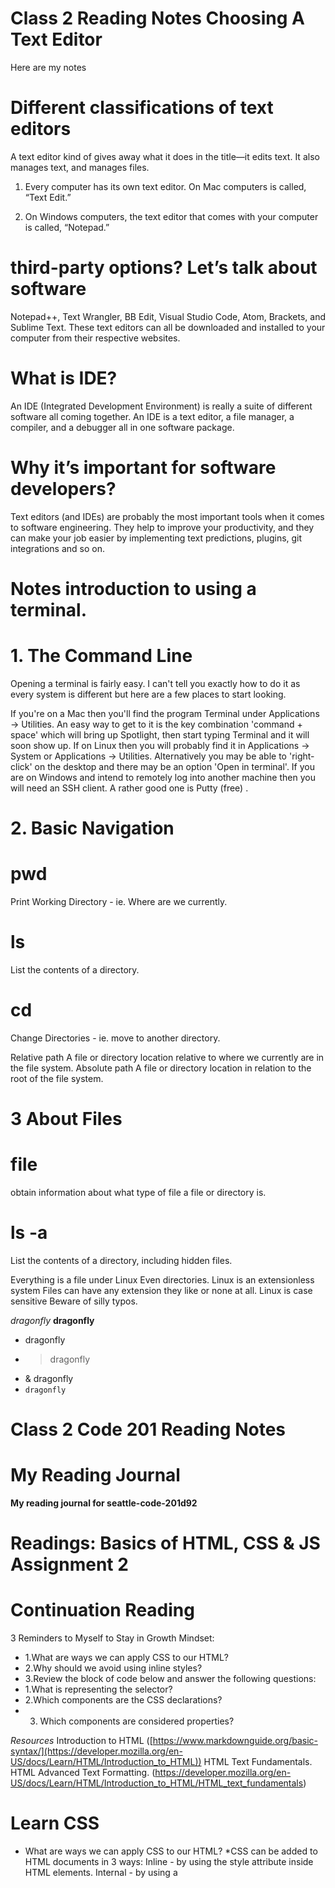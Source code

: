 # Class 2 Reading Notes Choosing A Text Editor

Here are my notes

# Different classifications of text editors

A text editor kind of gives away what it does in the title—it edits text.
It also manages text, and manages files.

1. Every computer has its own text editor. On Mac computers is called, “Text Edit.” 

2. On Windows computers, the text editor that comes with
   your computer is called, “Notepad.”
   
 # third-party options? Let’s talk about software
 
Notepad++, Text Wrangler, BB Edit, Visual Studio Code, Atom,
Brackets, and Sublime Text. These text editors can all be downloaded
and installed to your computer from their respective websites.

# What is IDE?

An IDE (Integrated Development Environment) is really a suite of
different software all coming together. An IDE is a text editor, a file
manager, a compiler, and a debugger all in one software package.

# Why it’s important for software developers?

Text editors (and IDEs) are probably the most important tools when it comes to software engineering. They help to improve your productivity, and they can make your job easier by implementing text predictions, plugins, git integrations and so on.

# Notes introduction to using a terminal. 

# 1. The Command Line

Opening a terminal is fairly easy. I can't tell you exactly how to do it as every system is different but here are a few places to start looking.

If you're on a Mac then you'll find the program Terminal under Applications -> Utilities. An easy way to get to it is the key combination 'command + space' which will bring up Spotlight, then start typing Terminal and it will soon show up.
If on Linux then you will probably find it in Applications -> System or Applications -> Utilities. Alternatively you may be able to 'right-click' on the desktop and there may be an option 'Open in terminal'.
If you are on Windows and intend to remotely log into another machine then you will need an SSH client. A rather good one is Putty (free) .


# 2. Basic Navigation

# pwd
Print Working Directory - ie. Where are we currently.
# ls
List the contents of a directory.
# cd
Change Directories - ie. move to another directory.

Relative path
A file or directory location relative to where we currently are in the file system.
Absolute path
A file or directory location in relation to the root of the file system.

# 3 About Files

# file
obtain information about what type of file a file or directory is.
# ls -a
List the contents of a directory, including hidden files.

Everything is a file under Linux
Even directories.
Linux is an extensionless system
Files can have any extension they like or none at all.
Linux is case sensitive
Beware of silly typos.

*dragonfly*
**dragonfly**
* dragonfly
* > dragonfly
* & dragonfly
* `dragonfly`

# Class 2 Code 201 Reading Notes

# My Reading Journal
**My reading journal for seattle-code-201d92**

# Readings: Basics of HTML, CSS & JS Assignment 2

# Continuation Reading

3 Reminders to Myself to Stay in Growth Mindset:
- 1.What are ways we can apply CSS to our HTML?
- 2.Why should we avoid using inline styles?
- 3.Review the block of code below and answer the following questions:
- 1.What is representing the selector?
- 2.Which components are the CSS declarations?
- 3. Which components are considered properties?

*Resources*
 Introduction to HTML ([https://www.markdownguide.org/basic-syntax/](https://developer.mozilla.org/en-US/docs/Learn/HTML/Introduction_to_HTML))
HTML Text Fundamentals. HTML Advanced Text Formatting. (https://developer.mozilla.org/en-US/docs/Learn/HTML/Introduction_to_HTML/HTML_text_fundamentals)

# Learn CSS

- What are ways we can apply CSS to our HTML?
*CSS can be added to HTML documents in 3 ways: Inline - by using the style attribute inside HTML elements. Internal - by using a <style> element in the <head> section. External - by using a <link> element to link to an external CSS file.
   
- Why should we avoid using inline styles?
*One of the main reasons that inline styling is not a good choice for your application is because it does not support (or it has really poor support) for CSS features. Every application nowadays might have to end up using some selectors such as :hover , :active , :focused , etc.
   
- Review the block of code below and answer the following questions:
   
      h2 {
     color: black;
     padding: 5px;
   }
   
- What is representing the selector?
   
(Not sure ask instructor)? Note to self
   
- Which components are the CSS declarations?
   (Not sure ask instructor)? Note to self
   
 -Which components are considered properties?

*Resources*
(https://developer.mozilla.org/en-US/docs/Learn/CSS/First_steps/How_CSS_is_structured)

# Learn JS

*Resources*
(https://developer.mozilla.org/en-US/docs/Learn/Getting_started_with_the_web/JavaScript_basics)

- What data type is a sequence of text enclosed in single quote marks?
Single (' ') and double (" ") quotes are used to represent a string in Javascript. Choosing a quoting style is up to you and there is no special semantics for one style over the other. Nevertheless, it is important to note that there is no type for a single character in javascript, everything is always a string
   
- List 4 types of JavaScript operators.
   
 There are different types of JavaScript operators:
  *Resource*
   (https://www.w3schools.com/js/js_operators.asp)
   
- Describe a real world Problem you could solve with a Function.
   
JavaScript can help fix browser problems or patch holes in browser support — for example fixing CSS layout issues in certain browsers. 

**Bookmark Reference**
(https://cbea.ms/git-commit/)
